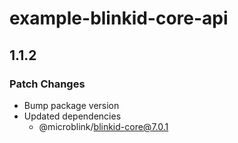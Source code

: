 # example-blinkid-core-api

## 1.1.2

### Patch Changes

- Bump package version
- Updated dependencies
  - @microblink/blinkid-core@7.0.1
